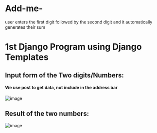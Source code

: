 # Add-me-
user enters the first digit followed by the second digit and it automatically generates their sum 
# 1st Django Program using Django Templates 

## Input form of the Two digits/Numbers:  
#### We use post to get data, not include in the address bar
![image](https://github.com/watchout254/Add-me-/assets/88248852/d67afc5c-838a-44d0-b2aa-adf5bf22079b)


## Result of the two numbers:
![image](https://github.com/watchout254/Add-me-/assets/88248852/56a62e73-fdc4-421f-b981-19c142c3730e)


